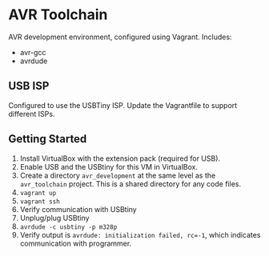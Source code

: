 # AVR Toolchain

AVR development environment, configured using Vagrant. Includes:

* avr-gcc
* avrdude

## USB ISP

Configured to use the USBTiny ISP. Update the Vagrantfile to support different ISPs.

## Getting Started

1. Install VirtualBox with the extension pack (required for USB).
2. Enable USB and the USBtiny for this VM in VirtualBox.
3. Create a directory `avr_development` at the same level as the `avr_toolchain` project. This is a shared directory for any code files.
4. `vagrant up`
5. `vagrant ssh`
6. Verify communication with USBtiny
  1. Unplug/plug USBtiny
  2. ```avrdude -c usbtiny -p m328p```
  3. Verify output is ```avrdude: initialization failed, rc=-1```, which indicates communication with programmer.